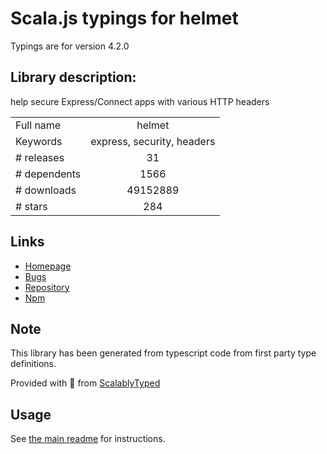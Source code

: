 
# Scala.js typings for helmet

Typings are for version 4.2.0

## Library description:
help secure Express/Connect apps with various HTTP headers

|                    |                 |
| ------------------ | :-------------: |
| Full name          | helmet |
| Keywords           | express, security, headers |
| # releases         | 31 |
| # dependents       | 1566 |
| # downloads        | 49152889 |
| # stars            | 284 |

## Links
- [Homepage](https://helmetjs.github.io/)
- [Bugs](https://github.com/helmetjs/helmet/issues)
- [Repository](https://github.com/helmetjs/helmet)
- [Npm](https://www.npmjs.com/package/helmet)
    


## Note
This library has been generated from typescript code from first party type definitions.

Provided with :purple_heart: from [ScalablyTyped](https://github.com/oyvindberg/ScalablyTyped)

## Usage
See [the main readme](../../readme.md) for instructions.



